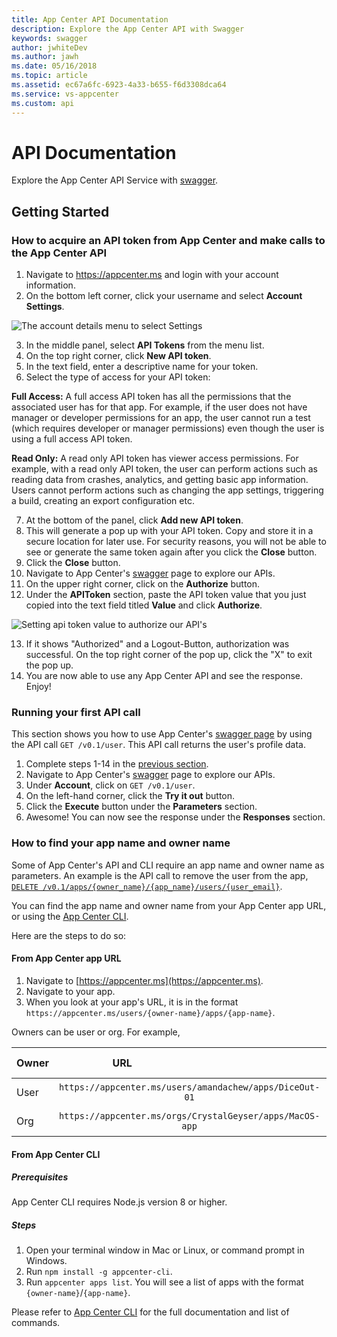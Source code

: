 ```yaml
---
title: App Center API Documentation
description: Explore the App Center API with Swagger
keywords: swagger
author: jwhiteDev
ms.author: jawh
ms.date: 05/16/2018
ms.topic: article
ms.assetid: ec67a6fc-6923-4a33-b655-f6d3308dca64
ms.service: vs-appcenter
ms.custom: api
---
```


# API Documentation

Explore the App Center API Service with [swagger](https://openapi.appcenter.ms).

## Getting Started

### <a name="section1"/>How to acquire an API token from App Center and make calls to the App Center API
1.  Navigate to https://appcenter.ms and login with your account information.
2.  On the bottom left corner, click your username and select **Account Settings**.

  ![The account details menu to select Settings](~/api-docs/images/mc_menu_dialog.PNG)

3.  In the middle panel, select **API Tokens** from the menu list.
4.  On the top right corner, click **New API token**.
5.  In the text field, enter a descriptive name for your token.
6.  Select the type of access for your API token:
  
  **Full Access:** A full access API token has all the permissions that the associated user has for that app. For example, if the user does not have manager or developer permissions for an app, the user cannot run a test (which requires developer or manager permissions) even though the user is using a full access API token.

  **Read Only:** A read only API token has viewer access permissions. For example, with a read only API token, the user can perform actions such as reading data from crashes, analytics, and getting basic app information. Users cannot perform actions such as changing the app settings, triggering a build, creating an export configuration etc.
  
7.  At the bottom of the panel, click **Add new API token**.
8.  This will generate a pop up with your API token. Copy and store it in a secure location for later use. For security reasons, you will not be able to see or generate the same token again after you click the **Close** button.
9.  Click the **Close** button.
10. Navigate to App Center's [swagger](https://openapi.appcenter.ms) page to explore our APIs.
11. On the upper right corner, click on the **Authorize** button.
12. Under the **APIToken** section, paste the API token value that you just copied into the text field titled **Value** and click **Authorize**.

  ![Setting api token value to authorize our API's](~/api-docs/images/authorization_withtoken.PNG)

13. If it shows "Authorized" and a Logout-Button, authorization was successful. On the top right corner of the pop up, click the "X" to exit the pop up.
14. You are now able to use any App Center API and see the response. Enjoy!

### Running your first API call

This section shows you how to use App Center's [swagger page](https://openapi.appcenter.ms) by using the API call `GET /v0.1/user`. This API call returns the user's profile data.

1. Complete steps 1-14 in the [previous section](#section1).
2. Navigate to App Center's [swagger](https://openapi.appcenter.ms) page to explore our APIs.
3. Under **Account**, click on `GET /v0.1/user`.
4. On the left-hand corner, click the **Try it out** button.
5. Click the **Execute** button under the **Parameters** section.
6. Awesome! You can now see the response under the **Responses** section.

### How to find your app name and owner name

Some of App Center's API and CLI require an app name and owner name as parameters. An example is the API call to remove the user from the app, [`DELETE /v0.1/apps/{owner_name}/{app_name}/users/{user_email}`](https://openapi.appcenter.ms/#/account/apps_removeUser).

You can find the app name and owner name from your App Center app URL, or using the [App Center CLI](https://github.com/Microsoft/appcenter-cli).

Here are the steps to do so:

#### From App Center app URL

1. Navigate to [https://appcenter.ms](https://appcenter.ms).
2. Navigate to your app.
3. When you look at your app's URL, it is in the format `https://appcenter.ms/users/{owner-name}/apps/{app-name}`.

Owners can be user or org. For example,

| Owner| URL                                                   | Owner name     | App name   |
| -----|:-----------------------------------------------------:|:--------------:| ----------:|
| User | `https://appcenter.ms/users/amandachew/apps/DiceOut-01` | amandachew     | DiceOut-01 |
| Org  | `https://appcenter.ms/orgs/CrystalGeyser/apps/MacOS-app` | CrystalGeyser | MacOS-app  |

#### From App Center CLI

##### Prerequisites
App Center CLI requires Node.js version 8 or higher.

##### Steps
1. Open your terminal window in Mac or Linux, or command prompt in Windows.
2. Run `npm install -g appcenter-cli`.
3. Run `appcenter apps list`. You will see a list of apps with the format `{owner-name}`/`{app-name}`.

Please refer to [App Center CLI](https://github.com/Microsoft/appcenter-cli) for the full documentation and list of commands.
